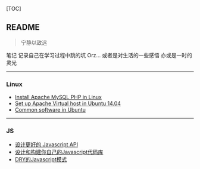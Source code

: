 [TOC]

## README
>宁静以致远

笔记
记录自己在学习过程中跳的坑 Orz...
或者是对生活的一些感悟
亦或是一时的灵光

----------------------------------------------------------------------
### Linux
* [Install Apache MySQL PHP in Linux](https://github.com/yiyunShm/NoteBook/blob/master/linux/Install%20Apache%20MySQL%20PHP%20in%20Linux.md)
* [Set up Apache Virtual host in Ubuntu 14.04](https://github.com/yiyunShm/NoteBook/blob/master/linux/Set%20up%20Apache%20Virtual%20host%20in%20Ubuntu%2014.04.md)
* [Common software in Ubuntu](https://github.com/yiyunShm/NoteBook/blob/master/linux/Common%20software%20in%20Ubuntu.md)

-----------------------------------------------------------------------
### JS
* [设计更好的 Javascript API](https://github.com/yiyunShm/NoteBook/blob/master/js/base/%E8%AE%BE%E8%AE%A1%E6%9B%B4%E5%A5%BD%E7%9A%84%20Javascript%20API.md)
* [设计和构建你自己的Javascript代码库](https://github.com/yiyunShm/NoteBook/blob/master/js/base/%E8%AE%BE%E8%AE%A1%E5%92%8C%E6%9E%84%E5%BB%BA%E4%BD%A0%E8%87%AA%E5%B7%B1%E7%9A%84Javascript%E4%BB%A3%E7%A0%81%E5%BA%93.md)
* [DRY的Javascript模式]()


